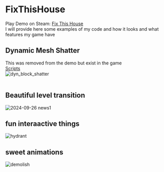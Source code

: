 # FixThisHouse
Play Demo on Steam: [Fix This House](https://store.steampowered.com/app/2996860/Fix_This_House/)<br>
I will provide here some examples of my code and how it looks and what features my game have<br>

## Dynamic Mesh Shatter 
This was removed from the demo but exist in the game<br>
[Scripts](https://github.com/MajestyCorp/FixThisHouse/tree/main/DynamicShatterMesh)<br>
![dyn_block_shatter](https://github.com/user-attachments/assets/2b1132b8-bcd8-4a0a-ba6a-78ca0fef20e0)<br><br>

## Beautiful level transition
![2024-09-26 news1](https://github.com/user-attachments/assets/1c13de14-2a55-4422-ae91-6cb19cb0c882)

## fun interaactive things
![hydrant](https://github.com/user-attachments/assets/5f36e4d1-4c08-45d8-9a69-2c193435527d)

## sweet animations
![demolish](https://github.com/user-attachments/assets/e294502d-80c3-43b2-a459-4506702cfb5e)
